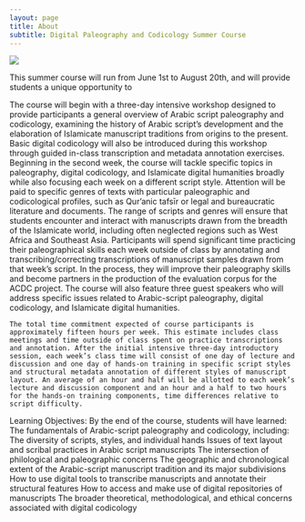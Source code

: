 ```yaml
---
layout: page
title: About
subtitle: Digital Paleography and Codicology Summer Course
---
```

<img src="item_2433811_JP2_ca529fd503c649b5d3f6d4bc77294da88e3ac755efb3015e2f195327253cc106_default">

This summer course will run from June 1st to August 20th, and will provide students a unique opportunity to 

The course will begin with a three-day intensive workshop designed to provide participants a general overview of Arabic script paleography and codicology, examining the history of Arabic script’s development and the elaboration of Islamicate manuscript traditions from origins to the present. Basic digital codicology will also be introduced during this workshop through guided in-class transcription and metadata annotation exercises. Beginning in the second week, the course will tackle specific topics in paleography, digital codicology, and Islamicate digital humanities broadly while also focusing each week on a different script style. Attention will be paid to specific genres of texts with particular paleographic and codicological profiles, such as Qur’anic tafsīr or legal and bureaucratic literature and documents. The range of scripts and genres will ensure that students encounter and interact with manuscripts drawn from the breadth of the Islamicate world, including often neglected regions such as West Africa and Southeast Asia. Participants will spend significant time practicing their paleographical skills each week outside of class by annotating and transcribing/correcting transcriptions of manuscript samples drawn from that week’s script. In the process, they will improve their paleography skills and become partners in the production of the evaluation corpus for the ACDC project. The course will also feature three guest speakers who will address specific issues related to Arabic-script paleography, digital codicology, and Islamicate digital humanities. 
   
    The total time commitment expected of course participants is approximately fifteen hours per week. This estimate includes class meetings and time outside of class spent on practice transcriptions and annotation. After the initial intensive three-day introductory session, each week’s class time will consist of one day of lecture and discussion and one day of hands-on training in specific script styles and structural metadata annotation of different styles of manuscript layout. An average of an hour and half will be allotted to each week’s lecture and discussion component and an hour and a half to two hours for the hands-on training components, time differences relative to script difficulty. 

Learning Objectives:
By the end of the course, students will have learned:
The fundamentals of Arabic-script paleography and codicology, including:
The diversity of scripts, styles, and individual hands
Issues of text layout and scribal practices in Arabic script manuscripts 
The intersection of philological and paleographic concerns 
The geographic and chronological extent of the Arabic-script manuscript tradition and its major subdivisions
How to use digital tools to transcribe manuscripts and annotate their structural features
How to access and make use of digital repositories of manuscripts
The broader theoretical, methodological, and ethical concerns associated with digital codicology

